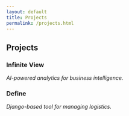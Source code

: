 ```yaml
---
layout: default
title: Projects
permalink: /projects.html
---
```


## Projects

### **Infinite View**
*AI-powered analytics for business intelligence.*

### **Define**
*Django-based tool for managing logistics.*

